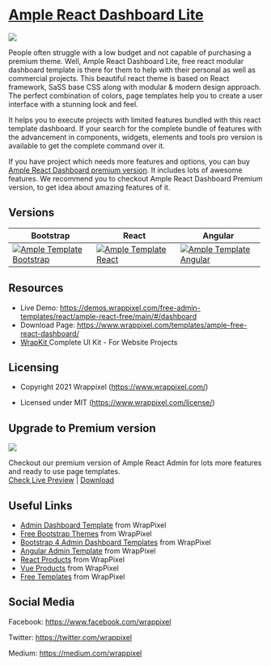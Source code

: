 <!-- # monster-react-lite -->
<!-- Heading of Template -->
<h1>
  <a href="https://demos.wrappixel.com/free-admin-templates/react/ample-react-free/main/#/dashboard">Ample React Dashboard Lite</a>
</h1>

<!-- Main image of Template -->
<a target="_blank" href="https://demos.wrappixel.com/free-admin-templates/react/ample-react-free/main/#/dashboard">
  <img src="https://www.wrappixel.com/wp-content/uploads/edd/2020/09/ample-react-dashboard-lite.jpg" />
</a>

<!-- Description of Template -->
<p>
People often struggle with a low budget and not capable of purchasing a premium theme. Well, Ample React Dashboard Lite, free react modular dashboard template is there for them to help with their personal as well as commercial projects. This beautiful react theme is based on React framework, SaSS base CSS along with modular & modern design approach. The perfect combination of colors, page templates help you to create a user interface with a stunning look and feel.
</p>

<p>
It helps you to execute projects with limited features bundled with this react template dashboard. If your search for the complete bundle of features with the advancement in components, widgets, elements and tools pro version is available to get the complete command over it.
</p>

<p>
If you have project which needs more features and options, you can buy <a href="https://www.wrappixel.com/templates/ample-react-dashboard/">Ample React Dashboard premium version</a>. It includes lots of awesome features. We recommend you to checkout Ample React Dashboard Premium version, to get idea about amazing features of it.
</p>

<!-- Versions of Template -->
<h2><a id="user-content-versions" class="anchor" aria-hidden="true" href="#versions"></a>Versions</h2>
<table>
<thead>
<tr>
<th>Bootstrap</th>
<th>React</th>
<th>Angular</th>
</tr>
</thead>
<tbody>
<tr>
<td>
  <a href="https://www.wrappixel.com/templates/ampleadmin/" rel="nofollow" width="150px">
    <img src="https://www.wrappixel.com/wp-content/uploads/edd/2020/04/ample-admin-bootstrap-y.jpg" alt="Ample Template  Bootstrap" style="max-width:150px;">
  </a>
</td>
<td>
  <a href="https://www.wrappixel.com/templates/ample-react-dashboard/" rel="nofollow" width="150px">
    <img src="https://www.wrappixel.com/wp-content/uploads/edd/2020/09/ample-react-admin-template-y.png" alt="Ample Template  React" style="max-width:150px;">
  </a>
</td>
  <td>
  <a href="https://www.wrappixel.com/templates/ample-admin-angular/" rel="nofollow" width="150px">
    <img src="https://www.wrappixel.com/wp-content/uploads/edd/2020/04/ample-admin-angular-y.jpg" alt="Ample Template  Angular" style="max-width:150px;">
  </a>
</td>
</tr>
</tbody>
</table>

<!-- Resources of Template -->
<h2>Resources</h2>
<ul>
<li>  
  Live Demo: <a href="https://demos.wrappixel.com/free-admin-templates/react/ample-react-free/main/#/dashboard" rel="nofollow">https://demos.wrappixel.com/free-admin-templates/react/ample-react-free/main/#/dashboard</a>
</li>
<li>
    Download Page: <a href="https://www.wrappixel.com/templates/ample-free-react-dashboard/" rel="nofollow">
  https://www.wrappixel.com/templates/ample-free-react-dashboard/</a>
</li>
<li>
    <a href="https://www.wrappixel.com/templates/wrapkit/#demos" rel="nofollow">WrapKit </a>Complete UI Kit - For Website Projects
</li>
</ul>

<!-- Licensing of Template -->
<h2>Licensing</h2>
<ul>
  <li>
    <p>Copyright 2021 Wrappixel (<a href="https://www.wrappixel.com/" rel="nofollow">https://www.wrappixel.com/</a>)</p>
  </li>
  <li>
    <p>Licensed under MIT (<a href="https://www.wrappixel.com/license/">https://www.wrappixel.com/license/</a>)</p>
  </li>
</ul>


<!-- Upgrade to Premium version of Template -->
<h2>Upgrade to Premium version</h2>
<a target="_blank" href="https://www.wrappixel.com/templates/ample-react-dashboard/">
  <img src="https://www.wrappixel.com/wp-content/uploads/edd/2020/09/ample-react-admin-template-y.png" />
</a>
<p>
   Checkout our premium version of Ample React Admin for lots more features and ready to use page templates.<br>
   <a href="https://demos.wrappixel.com/premium-admin-templates/react/ample-react/main/authentication/Login">Check Live Preview</a> | <a href="https://www.wrappixel.com/templates/ample-react-dashboard/">Download</a>
</p>

<!-- Useful Links of Template -->
<h2>Useful Links</h2>
<ul>
<li><a href="https://www.wrappixel.com/templates/category/admin-template/">Admin Dashboard Template</a> from WrapPixel</li>
<li><a href="https://www.wrappixel.com/">Free Bootstrap Themes</a> from WrapPixel</li>
<li><a href="https://www.wrappixel.com/templates/category/bootstrap-admin-templates/">Bootstrap 4 Admin Dashboard Templates</a> from WrapPixel</li>
<li><a href="https://www.wrappixel.com/templates/category/angular-templates/">Angular Admin Template</a> from WrapPixel</li>
<li><a href="https://www.wrappixel.com/templates/category/react-templates/">React Products</a> from WrapPixel</li>
<li><a href="https://www.wrappixel.com/templates/category/vuejs-templates/">Vue Products</a> from WrapPixel</li>
<li><a href="https://www.wrappixel.com/templates/category/free-templates/">Free Templates</a> from WrapPixel</li>
</ul>

<!-- Social Media of Wrappixel -->
<h2>Social Media</h2>
<p>Facebook: <a href="https://www.facebook.com/wrappixel">https://www.facebook.com/wrappixel</a></p>
<p>Twitter: <a href="https://twitter.com/wrappixel">https://twitter.com/wrappixel</a></p>
<p>Medium: <a href="https://medium.com/wrappixel">https://medium.com/wrappixel</a></p>
